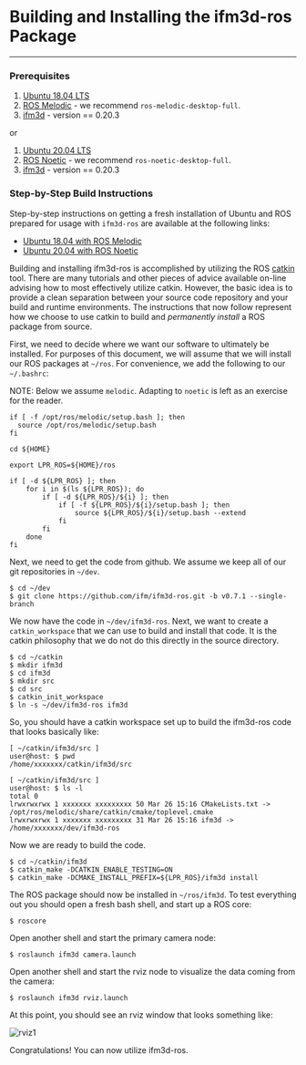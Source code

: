 # Building and Installing the ifm3d-ros Package
---------------------------------------------

### Prerequisites

1. [Ubuntu 18.04 LTS](http://www.ubuntu.com)
2. [ROS Melodic](http://www.ros.org/install) - we recommend `ros-melodic-desktop-full`.
3. [ifm3d](https://github.com/ifm/ifm3d) - version == 0.20.3

or

1. [Ubuntu 20.04 LTS](http://www.ubuntu.com)
2. [ROS Noetic](http://www.ros.org/install) - we recommend `ros-noetic-desktop-full`.
3. [ifm3d](https://github.com/ifm/ifm3d) - version == 0.20.3

### Step-by-Step Build Instructions

Step-by-step instructions on getting a fresh installation of Ubuntu and ROS prepared for usage with `ifm3d-ros` are available at the following links:
* [Ubuntu 18.04 with ROS Melodic](melodic.md)
* [Ubuntu 20.04 with ROS Noetic](noetic.md)

Building and installing ifm3d-ros is accomplished by utilizing the ROS [catkin](http://wiki.ros.org/catkin) tool. There are many tutorials and other 
pieces of advice available on-line advising how to most effectively utilize catkin. However, the basic idea is to provide a clean separation between your source code repository and your build and runtime environments. The instructions that now follow represent how we choose to use catkin to build and _permanently install_ a ROS package from source.

First, we need to decide where we want our software to ultimately be installed. For purposes of this document, we will assume that we will install
our ROS packages at `~/ros`. For convenience, we add the following to our `~/.bashrc`:

NOTE: Below we assume `melodic`. Adapting to `noetic` is left as an exercise
for the reader.

```
if [ -f /opt/ros/melodic/setup.bash ]; then
  source /opt/ros/melodic/setup.bash
fi

cd ${HOME}

export LPR_ROS=${HOME}/ros

if [ -d ${LPR_ROS} ]; then
    for i in $(ls ${LPR_ROS}); do
        if [ -d ${LPR_ROS}/${i} ]; then
            if [ -f ${LPR_ROS}/${i}/setup.bash ]; then
                source ${LPR_ROS}/${i}/setup.bash --extend
            fi
        fi
    done
fi
```

Next, we need to get the code from github. We assume we keep all of our git repositories in `~/dev`.

```
$ cd ~/dev
$ git clone https://github.com/ifm/ifm3d-ros.git -b v0.7.1 --single-branch 
```

We now have the code in `~/dev/ifm3d-ros`. Next, we want to create a `catkin_workspace` that we can use to build and install that code. It is the catkin philosophy that we do not do this directly in the source directory.

```
$ cd ~/catkin
$ mkdir ifm3d
$ cd ifm3d
$ mkdir src
$ cd src
$ catkin_init_workspace
$ ln -s ~/dev/ifm3d-ros ifm3d
```

So, you should have a catkin workspace set up to build the ifm3d-ros code that
looks basically like:

```
[ ~/catkin/ifm3d/src ]
user@host: $ pwd
/home/xxxxxxx/catkin/ifm3d/src

[ ~/catkin/ifm3d/src ]
user@host: $ ls -l
total 0
lrwxrwxrwx 1 xxxxxxx xxxxxxxxx 50 Mar 26 15:16 CMakeLists.txt -> /opt/ros/melodic/share/catkin/cmake/toplevel.cmake
lrwxrwxrwx 1 xxxxxxx xxxxxxxxx 31 Mar 26 15:16 ifm3d -> /home/xxxxxxx/dev/ifm3d-ros
```

Now we are ready to build the code.

```
$ cd ~/catkin/ifm3d
$ catkin_make -DCATKIN_ENABLE_TESTING=ON
$ catkin_make -DCMAKE_INSTALL_PREFIX=${LPR_ROS}/ifm3d install
```

The ROS package should now be installed in `~/ros/ifm3d`. To test everything
out you should open a fresh bash shell, and start up a ROS core:

    $ roscore

Open another shell and start the primary camera node:

    $ roslaunch ifm3d camera.launch

Open another shell and start the rviz node to visualize the data coming from
the camera:

    $ roslaunch ifm3d rviz.launch

At this point, you should see an rviz window that looks something like:

![rviz1](figures/rviz_sample.png)

Congratulations! You can now utilize ifm3d-ros.